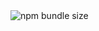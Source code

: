 <img alt="npm bundle size" src="https://img.shields.io/bundlephobia/min/dfdf?color=sdfsdf&label=sdf">
